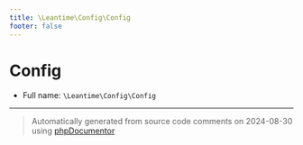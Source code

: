 ```yaml
---
title: \Leantime\Config\Config
footer: false
---
```


# Config





* Full name: `\Leantime\Config\Config`





---
> Automatically generated from source code comments on 2024-08-30 using [phpDocumentor](http://www.phpdoc.org/)
